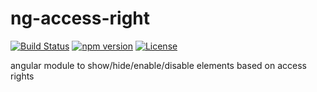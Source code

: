 # ng-access-right

[![Build Status](https://img.shields.io/travis/ds82/ng-access-right.svg?style=flat)](https://travis-ci.org/ds82/ng-access-right) [![npm version](https://img.shields.io/npm/v/ng-access-right.svg?style=flat)](https://www.npmjs.com/package/ng-access-right) [![License](https://img.shields.io/npm/l/ng-access-right.svg?style=flat)](https://github.com/ds82/ng-access-right)

angular module to show/hide/enable/disable elements based on access rights
